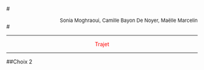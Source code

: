 #<div style="text-align: right;"><font size='2px'> Sonia Moghraoui, Camille Bayon De Noyer, Maëlle Marcelin </font></div>
#<center><font color='red'><hr> Trajet <hr></font></center>

##Choix 2
